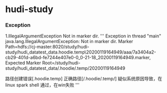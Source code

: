 # hudi-study
### Exception 
1.IllegalArgumentException Not in marker dir.
'''
Exception in thread "main" java.lang.IllegalArgumentException: Not in marker dir. Marker Path=hdfs://cj-master:8020/study/hudi-study/hudi_datatest_data\.hoodie\.temp\20200119164949/aaa/7a3404a2-cb29-401d-a6bd-fe7244e407e0-0_0-21-18_20200119164949.marker, Expected Marker Root=/study/hudi-study/hudi_datatest_data/.hoodie/.temp/20200119164949
	
 路径创建错误[\.hoodie\.temp\] 正确路径[/.hoodie/.temp/] 疑似系统原因导致，在linux spark shell 通过，在win失败
'''

